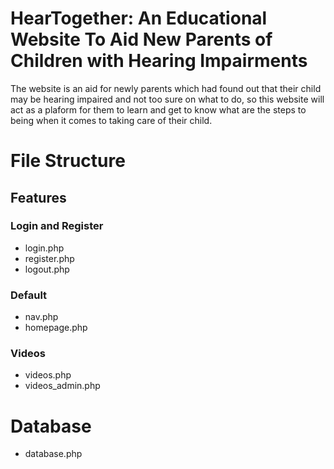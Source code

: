 # **HearTogether: An Educational Website To Aid New Parents of Children with Hearing Impairments**

The website is an aid for newly parents which had found out that their child may be hearing impaired and not too sure on what to do, so this website will act as a plaform for them to learn and get to know what are the steps to being when it comes to taking care of their child.

# **File Structure**

## Features
### Login and Register
- login.php
- register.php
- logout.php

### Default
- nav.php
- homepage.php

### Videos
- videos.php
- videos_admin.php

# **Database**
- database.php
